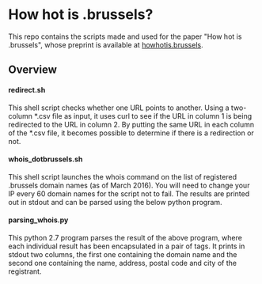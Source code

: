 # How hot is .brussels?

This repo contains the scripts made and used for the paper "How hot is .brussels", whose preprint is available at [howhotis.brussels](http://howhotis.brussels). 

## Overview

#### redirect.sh
This shell script checks whether one URL points to another. Using a two-column *.csv file as input, it uses curl to see if the URL in column 1 is being redirected to the URL in column 2. By putting the same URL in each column of the *.csv file, it becomes possible to determine if there is a redirection or not. 


#### whois_dotbrussels.sh
This shell script launches the whois command on the list of registered .brussels domain names (as of March 2016). You will need to change your IP every 60 domain names for the script not to fail. The results are printed out in stdout and can be parsed using the below python program. 


#### parsing_whois.py
This python 2.7 program parses the result of the above program, where each individual result has been encapsulated in a pair of <archive> </archive> tags. It prints in stdout two columns, the first one containing the domain name and the second one containing the name, address, postal code and city of the registrant.

